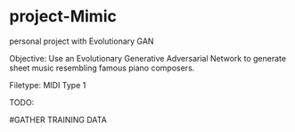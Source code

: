# project-Mimic
personal project with Evolutionary GAN

Objective: Use an Evolutionary Generative Adversarial Network to generate sheet music resembling famous piano composers. 

Filetype: MIDI Type 1

TODO:

#GATHER TRAINING DATA
